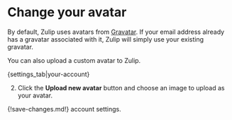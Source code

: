 # Change your avatar

By default, Zulip uses avatars from [Gravatar](https://en.gravatar.com/).
If your email address already has a gravatar associated with it, Zulip will
simply use your existing gravatar.

You can also upload a custom avatar to Zulip.

{settings_tab|your-account}

2. Click the **Upload new avatar** button and choose an image to upload
    as your avatar.

{!save-changes.md!} account settings.
